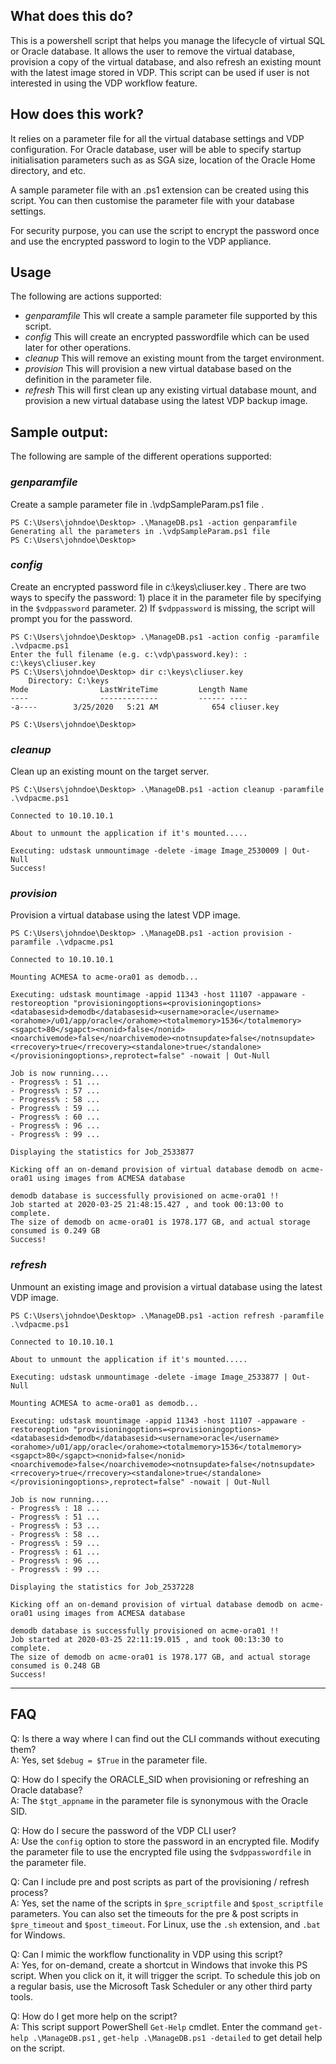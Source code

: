 ## What does this do?

This is a powershell script that helps you manage the lifecycle of virtual SQL or Oracle database. It allows the user to remove the virtual database, provision a copy of the virtual database, and also refresh an existing mount with the latest image stored in VDP. This script can be used if user is not interested in using the VDP workflow feature.

## How does this work?

It relies on a parameter file for all the virtual database settings and VDP configuration. For Oracle database, user will be able to specify startup initialisation parameters such as as SGA size, location of the Oracle Home directory, and etc.

A sample parameter file with an .ps1 extension can be created using this script. You can then customise the parameter file with your database settings.

For security purpose, you can use the script to encrypt the password once and use the encrypted password to login to the VDP appliance.

## Usage

The following are actions supported:
* _genparamfile_  This wll create a sample parameter file supported by this script.  
* _config_  This will create an encrypted passwordfile which can be used later for other operations.
* _cleanup_  This will remove an existing mount from the target environment.
* _provision_  This will provision a new virtual database based on the definition in the parameter file.
* _refresh_  This will first clean up any existing virtual database mount, and provision a new virtual database using the latest VDP backup image.


## Sample output:
The following are sample of the different operations supported:

### _genparamfile_
Create a sample parameter file in .\vdpSampleParam.ps1 file .
```
PS C:\Users\johndoe\Desktop> .\ManageDB.ps1 -action genparamfile
Generating all the parameters in .\vdpSampleParam.ps1 file
PS C:\Users\johndoe\Desktop>
```

### _config_
Create an encrypted password file in c:\keys\cliuser.key . There are two ways to specify the password: 1) place it in the parameter file by specifying in the `$vdppassword` parameter. 2) If `$vdppassword` is missing, the script will prompt you for the password.
```
PS C:\Users\johndoe\Desktop> .\ManageDB.ps1 -action config -paramfile .\vdpacme.ps1
Enter the full filename (e.g. c:\vdp\password.key): : c:\keys\cliuser.key
PS C:\Users\johndoe\Desktop> dir c:\keys\cliuser.key
    Directory: C:\keys
Mode                LastWriteTime         Length Name
----                -------------         ------ ----
-a----        3/25/2020   5:21 AM            654 cliuser.key

PS C:\Users\johndoe\Desktop>
```

### _cleanup_
Clean up an existing mount on the target server.
```
PS C:\Users\johndoe\Desktop> .\ManageDB.ps1 -action cleanup -paramfile .\vdpacme.ps1

Connected to 10.10.10.1

About to unmount the application if it's mounted.....

Executing: udstask unmountimage -delete -image Image_2530009 | Out-Null
Success!
```

### _provision_
Provision a virtual database using the latest VDP image.
```
PS C:\Users\johndoe\Desktop> .\ManageDB.ps1 -action provision -paramfile .\vdpacme.ps1

Connected to 10.10.10.1

Mounting ACMESA to acme-ora01 as demodb...

Executing: udstask mountimage -appid 11343 -host 11107 -appaware -restoreoption "provisioningoptions=<provisioningoptions><databasesid>demodb</databasesid><username>oracle</username><orahome>/u01/app/oracle</orahome><totalmemory>1536</totalmemory><sgapct>80</sgapct><nonid>false</nonid><noarchivemode>false</noarchivemode><notnsupdate>false</notnsupdate><rrecovery>true</rrecovery><standalone>true</standalone></provisioningoptions>,reprotect=false" -nowait | Out-Null

Job is now running....
- Progress% : 51 ...
- Progress% : 57 ...
- Progress% : 58 ...
- Progress% : 59 ...
- Progress% : 60 ...
- Progress% : 96 ...
- Progress% : 99 ...

Displaying the statistics for Job_2533877

Kicking off an on-demand provision of virtual database demodb on acme-ora01 using images from ACMESA database

demodb database is successfully provisioned on acme-ora01 !!
Job started at 2020-03-25 21:48:15.427 , and took 00:13:00 to complete.
The size of demodb on acme-ora01 is 1978.177 GB, and actual storage consumed is 0.249 GB
Success!
```

### _refresh_
Unmount an existing image and provision a virtual database using the latest VDP image.
```
PS C:\Users\johndoe\Desktop> .\ManageDB.ps1 -action refresh -paramfile .\vdpacme.ps1

Connected to 10.10.10.1

About to unmount the application if it's mounted.....

Executing: udstask unmountimage -delete -image Image_2533877 | Out-Null

Mounting ACMESA to acme-ora01 as demodb...

Executing: udstask mountimage -appid 11343 -host 11107 -appaware -restoreoption "provisioningoptions=<provisioningoptions><databasesid>demodb</databasesid><username>oracle</username><orahome>/u01/app/oracle</orahome><totalmemory>1536</totalmemory><sgapct>80</sgapct><nonid>false</nonid><noarchivemode>false</noarchivemode><notnsupdate>false</notnsupdate><rrecovery>true</rrecovery><standalone>true</standalone></provisioningoptions>,reprotect=false" -nowait | Out-Null

Job is now running....
- Progress% : 18 ...
- Progress% : 51 ...
- Progress% : 53 ...
- Progress% : 58 ...
- Progress% : 59 ...
- Progress% : 61 ...
- Progress% : 96 ...
- Progress% : 99 ...

Displaying the statistics for Job_2537228

Kicking off an on-demand provision of virtual database demodb on acme-ora01 using images from ACMESA database

demodb database is successfully provisioned on acme-ora01 !!
Job started at 2020-03-25 22:11:19.015 , and took 00:13:30 to complete.
The size of demodb on acme-ora01 is 1978.177 GB, and actual storage consumed is 0.248 GB
Success!
```
---

## FAQ
Q: Is there a way where I can find out the CLI commands without executing them?  
A: Yes, set `$debug = $True` in the parameter file. 
  
Q: How do I specify the ORACLE_SID when provisioning or refreshing an Oracle database?  
A: The `$tgt_appname` in the parameter file is synonymous with the Oracle SID.  
  
Q: How do I secure the password of the VDP CLI user?  
A: Use the `config` option to store the password in an encrypted file. Modify the parameter file to use the encrypted file using the `$vdppasswordfile` in the parameter file.  
  
Q: Can I include pre and post scripts as part of the provisioning / refresh process?  
A: Yes, set the name of the scripts in `$pre_scriptfile` and `$post_scriptfile` parameters. You can also set the timeouts for the pre & post scripts in `$pre_timeout` and `$post_timeout`. For Linux, use the `.sh` extension, and `.bat` for Windows.  
  
Q: Can I mimic the workflow functionality in VDP using this script?  
A: Yes, for on-demand, create a shortcut in Windows that invoke this PS script. When you click on it, it will trigger the script. To schedule this job on a regular basis, use the Microsoft Task Scheduler or any other third party tools.   
  
Q: How do I get more help on the script?  
A: This script support PowerShell `Get-Help` cmdlet. Enter the command `get-help .\ManageDB.ps1` , `get-help .\ManageDB.ps1 -detailed` to get detail help on the script.  
